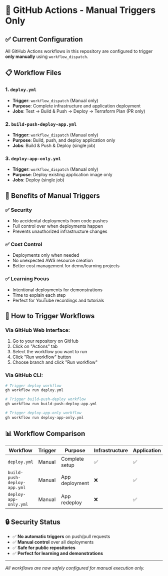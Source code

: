 # 🔄 GitHub Actions - Manual Triggers Only

## ✅ Current Configuration

All GitHub Actions workflows in this repository are configured to trigger **only manually** using `workflow_dispatch`.

## 📋 Workflow Files

### **1. `deploy.yml`**
- **Trigger**: `workflow_dispatch` (Manual only)
- **Purpose**: Complete infrastructure and application deployment
- **Jobs**: Test → Build & Push → Deploy → Terraform Plan (PR only)

### **2. `build-push-deploy-app.yml`**
- **Trigger**: `workflow_dispatch` (Manual only)
- **Purpose**: Build, push, and deploy application only
- **Jobs**: Build & Push & Deploy (single job)

### **3. `deploy-app-only.yml`**
- **Trigger**: `workflow_dispatch` (Manual only)
- **Purpose**: Deploy existing application image only
- **Jobs**: Deploy (single job)

## 🎯 Benefits of Manual Triggers

### **✅ Security**
- No accidental deployments from code pushes
- Full control over when deployments happen
- Prevents unauthorized infrastructure changes

### **✅ Cost Control**
- Deployments only when needed
- No unexpected AWS resource creation
- Better cost management for demo/learning projects

### **✅ Learning Focus**
- Intentional deployments for demonstrations
- Time to explain each step
- Perfect for YouTube recordings and tutorials

## 🚀 How to Trigger Workflows

### **Via GitHub Web Interface:**
1. Go to your repository on GitHub
2. Click on "Actions" tab
3. Select the workflow you want to run
4. Click "Run workflow" button
5. Choose branch and click "Run workflow"

### **Via GitHub CLI:**
```bash
# Trigger deploy workflow
gh workflow run deploy.yml

# Trigger build-push-deploy workflow
gh workflow run build-push-deploy-app.yml

# Trigger deploy-app-only workflow
gh workflow run deploy-app-only.yml
```

## 📊 Workflow Comparison

| Workflow | Trigger | Purpose | Infrastructure | Application | Monitoring |
|----------|---------|---------|----------------|-------------|------------|
| `deploy.yml` | Manual | Complete setup | ✅ | ✅ | ✅ |
| `build-push-deploy-app.yml` | Manual | App deployment | ❌ | ✅ | ❌ |
| `deploy-app-only.yml` | Manual | App redeploy | ❌ | ✅ | ❌ |

## 🔒 Security Status

- ✅ **No automatic triggers** on push/pull requests
- ✅ **Manual control** over all deployments
- ✅ **Safe for public repositories**
- ✅ **Perfect for learning and demonstrations**

---

*All workflows are now safely configured for manual execution only.* 